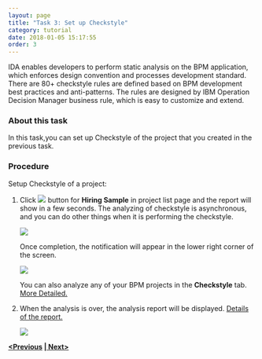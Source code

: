 ```yaml
---
layout: page
title: "Task 3: Set up Checkstyle"
category: tutorial
date: 2018-01-05 15:17:55
order: 3
---
```


IDA enables developers to perform static analysis on the BPM application, which enforces design convention and processes development standard. There are 80+ checkstyle rules are defined based on BPM development best practices and anti-patterns. The rules are designed by IBM Operation Decision Manager business rule, which is easy to customize and extend.


### About this task

  In this task,you can set up Checkstyle of the project that you created in the previous task.
  
### Procedure

Setup Checkstyle of a project:

  1. Click ![][tutorial_checkstyle_button] button for **Hiring Sample** in project list page and the report will show in a few seconds. The analyzing of checkstyle is asynchronous, and you can do other things when it is performing the checkstyle.
  
     ![][tutorial_project_list]
      
       Once completion, the notification will appear in the lower right corner of the screen. 
     
      ![][checkstyle_notification]
  
       You can also analyze any of your BPM projects in the **Checkstyle** tab. [More Detailed.][2]
  
  2. When the analysis is over, the analysis report will be displayed. [Details of the report.][1]
  
      ![][tutorial_checkstyle_report]
  
  
**[<Previous][3] [\| Next>][4]**
 
[tutorial_checkstyle_button]: ../images/tutorial/tutorial_checkstyle_button.PNG
[tutorial_project_list]: ../images/tutorial/tutorial_project_list.PNG
[checkstyle_notification]: ../images/checkstyle/checkstyle_notification.png
[tutorial_checkstyle_report]: ../images/tutorial/tutorial_checkstyle_report.PNG

[1]: ../checkstyle/checkstyle-report.html
[2]: ../checkstyle/checkstyle-analyze-BPM-projects-with-checkstyle.html
[3]: tutorial-run-record-and-replay-a-test-case.html
[4]: tutorial-create-a-pipeline-for-continuous-deployment.html
